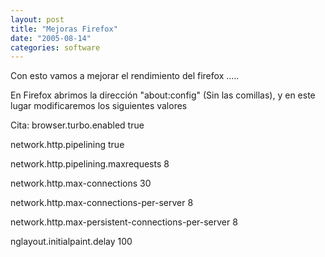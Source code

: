 ```yaml
---
layout: post
title: "Mejoras Firefox"
date: "2005-08-14"
categories: software
---
```


Con esto vamos a mejorar el rendimiento del firefox .....

En Firefox abrimos la dirección "about:config" (Sin las comillas), y en este lugar modificaremos los siguientes valores

Cita: browser.turbo.enabled true

network.http.pipelining true

network.http.pipelining.maxrequests 8

network.http.max-connections 30

network.http.max-connections-per-server 8

network.http.max-persistent-connections-per-server 8

nglayout.initialpaint.delay 100
